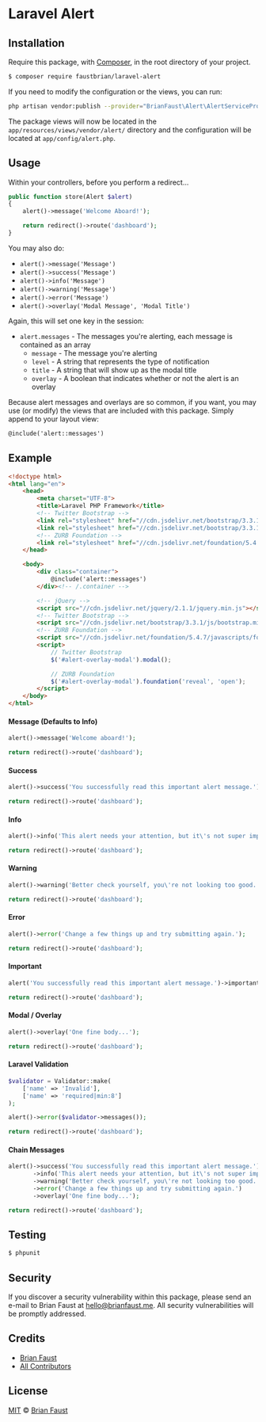 # Laravel Alert

## Installation

Require this package, with [Composer](https://getcomposer.org/), in the root directory of your project.

``` bash
$ composer require faustbrian/laravel-alert
```

If you need to modify the configuration or the views, you can run:

```bash
php artisan vendor:publish --provider="BrianFaust\Alert\AlertServiceProvider"
```

The package views will now be located in the `app/resources/views/vendor/alert/` directory and the configuration will be located at `app/config/alert.php`.

## Usage

Within your controllers, before you perform a redirect...

``` php
public function store(Alert $alert)
{
    alert()->message('Welcome Aboard!');

    return redirect()->route('dashboard');
}
```

You may also do:

- `alert()->message('Message')`
- `alert()->success('Message')`
- `alert()->info('Message')`
- `alert()->warning('Message')`
- `alert()->error('Message')`
- `alert()->overlay('Modal Message', 'Modal Title')`

Again, this will set one key in the session:

- `alert.messages` - The messages you're alerting, each message is contained as an array
    - `message` - The message you're alerting
    - `level`   - A string that represents the type of notification
    - `title`   - A string that will show up as the modal title
    - `overlay` - A boolean that indicates whether or not the alert is an overlay

Because alert messages and overlays are so common, if you want, you may use (or modify) the views that are included with this package. Simply append to your layout view:

```html
@include('alert::messages')
```

## Example

```html
<!doctype html>
<html lang="en">
    <head>
        <meta charset="UTF-8">
        <title>Laravel PHP Framework</title>
        <!-- Twitter Bootstrap -->
        <link rel="stylesheet" href="//cdn.jsdelivr.net/bootstrap/3.3.1/css/bootstrap.min.css">
        <link rel="stylesheet" href="//cdn.jsdelivr.net/bootstrap/3.3.1/css/bootstrap-theme.min.css">
        <!-- ZURB Foundation -->
        <link rel="stylesheet" href="//cdn.jsdelivr.net/foundation/5.4.7/stylesheets/foundation.min.css">
    </head>

    <body>
        <div class="container">
            @include('alert::messages')
        </div><!-- /.container -->

        <!-- jQuery -->
        <script src="//cdn.jsdelivr.net/jquery/2.1.1/jquery.min.js"></script>
        <!-- Twitter Bootstrap -->
        <script src="//cdn.jsdelivr.net/bootstrap/3.3.1/js/bootstrap.min.js"></script>
        <!-- ZURB Foundation -->
        <script src="//cdn.jsdelivr.net/foundation/5.4.7/javascripts/foundation.min.js"></script>
        <script>
            // Twitter Bootstrap
            $('#alert-overlay-modal').modal();

            // ZURB Foundation
            $('#alert-overlay-modal').foundation('reveal', 'open');
        </script>
    </body>
</html>

```

#### Message (Defaults to Info)
``` php
alert()->message('Welcome aboard!');

return redirect()->route('dashboard');
```

#### Success
``` php
alert()->success('You successfully read this important alert message.');

return redirect()->route('dashboard');
```

#### Info

``` php
alert()->info('This alert needs your attention, but it\'s not super important.');

return redirect()->route('dashboard');
```

#### Warning
``` php
alert()->warning('Better check yourself, you\'re not looking too good.');

return redirect()->route('dashboard');
```

#### Error

``` php
alert()->error('Change a few things up and try submitting again.');

return redirect()->route('dashboard');
```

#### Important

``` php
alert('You successfully read this important alert message.')->important();

return redirect()->route('dashboard');
```

#### Modal / Overlay
``` php
alert()->overlay('One fine body...');

return redirect()->route('dashboard');
```

#### Laravel Validation
``` php
$validator = Validator::make(
    ['name' => 'Invalid'],
    ['name' => 'required|min:8']
);

alert()->error($validator->messages());

return redirect()->route('dashboard');
```

#### Chain Messages

``` php
alert()->success('You successfully read this important alert message.')
       ->info('This alert needs your attention, but it\'s not super important.')
       ->warning('Better check yourself, you\'re not looking too good.')
       ->error('Change a few things up and try submitting again.')
       ->overlay('One fine body...');

return redirect()->route('dashboard');
```

## Testing

``` bash
$ phpunit
```

## Security

If you discover a security vulnerability within this package, please send an e-mail to Brian Faust at hello@brianfaust.me. All security vulnerabilities will be promptly addressed.

## Credits

- [Brian Faust](https://github.com/faustbrian)
- [All Contributors](../../contributors)

## License

[MIT](LICENSE) © [Brian Faust](https://brianfaust.me)
